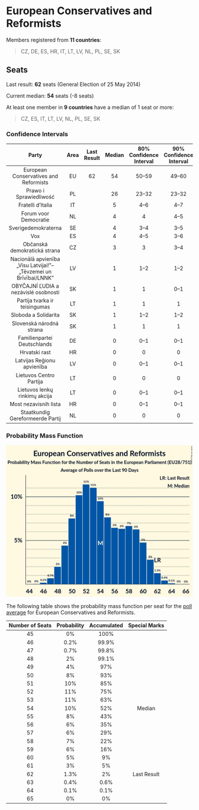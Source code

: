 # European Conservatives and Reformists

Members registered from **11 countries**:

> CZ, DE, ES, HR, IT, LT, LV, NL, PL, SE, SK

## Seats

Last result: **62** seats (General Election of 25 May 2014)

Current median: **54** seats (-8 seats)

At least one member in **9 countries** have a median of 1 seat or more:

> CZ, ES, IT, LT, LV, NL, PL, SE, SK

### Confidence Intervals

| Party | Area | Last Result | Median | 80% Confidence Interval | 90% Confidence Interval | 95% Confidence Interval | 99% Confidence Interval |
|:-----:|:----:|:-----------:|:------:|:-----------------------:|:-----------------------:|:-----------------------:|:-----------------------:|
| European Conservatives and Reformists | EU | 62 | 54 | 50–59 | 49–60 | 48–61 | 47–63 |
| Prawo i Sprawiedliwość | PL | | 26 | 23–32 | 23–32 | 22–32 | 22–33 |
| Fratelli d’Italia | IT | | 5 | 4–6 | 4–7 | 4–7 | 3–7 |
| Forum voor Democratie | NL | | 4 | 4 | 4–5 | 4–5 | 3–5 |
| Sverigedemokraterna | SE | | 4 | 3–4 | 3–5 | 3–5 | 3–5 |
| Vox | ES | | 4 | 4–5 | 3–6 | 3–6 | 3–6 |
| Občanská demokratická strana | CZ | | 3 | 3 | 3–4 | 3–4 | 2–4 |
| Nacionālā apvienība „Visu Latvijai!”–„Tēvzemei un Brīvībai/LNNK” | LV | | 1 | 1–2 | 1–2 | 1–2 | 1–2 |
| OBYČAJNÍ ĽUDIA a nezávislé osobnosti | SK | | 1 | 1 | 0–1 | 0–1 | 0–1 |
| Partija tvarka ir teisingumas | LT | | 1 | 1 | 1 | 1 | 1–2 |
| Sloboda a Solidarita | SK | | 1 | 1–2 | 1–2 | 1–2 | 1–2 |
| Slovenská národná strana | SK | | 1 | 1 | 1 | 1 | 1 |
| Familienpartei Deutschlands | DE | | 0 | 0–1 | 0–1 | 0–1 | 0–1 |
| Hrvatski rast | HR | | 0 | 0 | 0 | 0 | 0 |
| Latvijas Reģionu apvienība | LV | | 0 | 0–1 | 0–1 | 0–1 | 0–1 |
| Lietuvos Centro Partija | LT | | 0 | 0 | 0 | 0 | 0 |
| Lietuvos lenkų rinkimų akcija | LT | | 0 | 0–1 | 0–1 | 0–1 | 0–1 |
| Most nezavisnih lista | HR | | 0 | 0–1 | 0–1 | 0–1 | 0–1 |
| Staatkundig Gereformeerde Partij | NL | | 0 | 0 | 0 | 0 | 0 |

### Probability Mass Function

![Graph with seats probability mass function not yet produced](average-2019-07-31-seats-pmf-europeanconservativesandreformists.png "Seats Probability Mass Function")

The following table shows the probability mass function per seat for the [poll average](average-2019-07-31.html) for European Conservatives and Reformists.

| Number of Seats | Probability | Accumulated | Special Marks |
|:---------------:|:-----------:|:-----------:|:-------------:|
| 45 | 0% | 100% |  |
| 46 | 0.2% | 99.9% |  |
| 47 | 0.7% | 99.8% |  |
| 48 | 2% | 99.1% |  |
| 49 | 4% | 97% |  |
| 50 | 8% | 93% |  |
| 51 | 10% | 85% |  |
| 52 | 11% | 75% |  |
| 53 | 11% | 63% |  |
| 54 | 10% | 52% | Median |
| 55 | 8% | 43% |  |
| 56 | 6% | 35% |  |
| 57 | 6% | 29% |  |
| 58 | 7% | 22% |  |
| 59 | 6% | 16% |  |
| 60 | 5% | 9% |  |
| 61 | 3% | 5% |  |
| 62 | 1.3% | 2% | Last Result |
| 63 | 0.4% | 0.6% |  |
| 64 | 0.1% | 0.1% |  |
| 65 | 0% | 0% |  |


